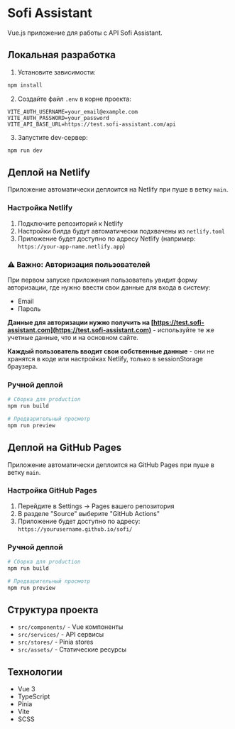 # Sofi Assistant

Vue.js приложение для работы с API Sofi Assistant.

## Локальная разработка

1. Установите зависимости:
```bash
npm install
```

2. Создайте файл `.env` в корне проекта:
```env
VITE_AUTH_USERNAME=your_email@example.com
VITE_AUTH_PASSWORD=your_password
VITE_API_BASE_URL=https://test.sofi-assistant.com/api
```

3. Запустите dev-сервер:
```bash
npm run dev
```

## Деплой на Netlify

Приложение автоматически деплоится на Netlify при пуше в ветку `main`.

### Настройка Netlify

1. Подключите репозиторий к Netlify
2. Настройки билда будут автоматически подхвачены из `netlify.toml`
3. Приложение будет доступно по адресу Netlify (например: `https://your-app-name.netlify.app`)

### ⚠️ Важно: Авторизация пользователей

При первом запуске приложения пользователь увидит форму авторизации, где нужно ввести свои данные для входа в систему:
- Email
- Пароль

**Данные для авторизации нужно получить на [https://test.sofi-assistant.com](https://test.sofi-assistant.com)** - используйте те же учетные данные, что и на основном сайте.

**Каждый пользователь вводит свои собственные данные** - они не хранятся в коде или настройках Netlify, только в sessionStorage браузера.

### Ручной деплой

```bash
# Сборка для production
npm run build

# Предварительный просмотр
npm run preview
```

## Деплой на GitHub Pages

Приложение автоматически деплоится на GitHub Pages при пуше в ветку `main`.

### Настройка GitHub Pages

1. Перейдите в Settings → Pages вашего репозитория
2. В разделе "Source" выберите "GitHub Actions"
3. Приложение будет доступно по адресу: `https://yourusername.github.io/sofi/`

### Ручной деплой

```bash
# Сборка для production
npm run build

# Предварительный просмотр
npm run preview
```

## Структура проекта

- `src/components/` - Vue компоненты
- `src/services/` - API сервисы
- `src/stores/` - Pinia stores
- `src/assets/` - Статические ресурсы

## Технологии

- Vue 3
- TypeScript
- Pinia
- Vite
- SCSS
